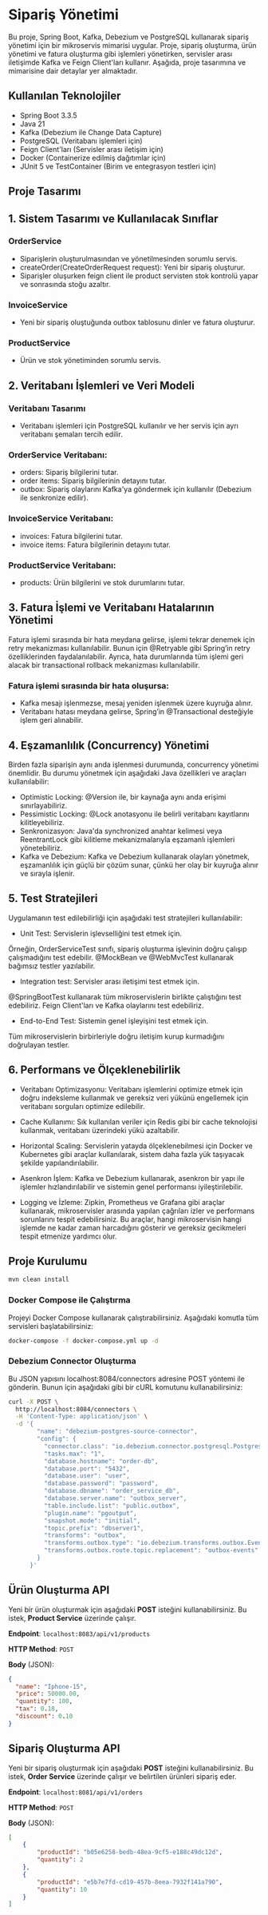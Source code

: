 # Sipariş Yönetimi

Bu proje, Spring Boot, Kafka, Debezium ve PostgreSQL kullanarak sipariş yönetimi için bir mikroservis mimarisi uygular. Proje, sipariş oluşturma, ürün yönetimi ve fatura oluşturma gibi işlemleri yönetirken, servisler arası iletişimde Kafka ve Feign Client'ları kullanır. Aşağıda, proje tasarımına ve mimarisine dair detaylar yer almaktadır.

## Kullanılan Teknolojiler
- Spring Boot 3.3.5
- Java 21
- Kafka (Debezium ile Change Data Capture)
- PostgreSQL (Veritabanı işlemleri için)
- Feign Client'ları (Servisler arası iletişim için)
- Docker (Containerize edilmiş dağıtımlar için)
- JUnit 5 ve TestContainer (Birim ve entegrasyon testleri için)

## Proje Tasarımı

## 1. Sistem Tasarımı ve Kullanılacak Sınıflar
### OrderService
- Siparişlerin oluşturulmasından ve yönetilmesinden sorumlu servis.
- createOrder(CreateOrderRequest request): Yeni bir sipariş oluşturur.
- Siparişler oluşurken feign client ile product servisten stok kontrolü yapar ve sonrasında stoğu azaltır.
### InvoiceService
- Yeni bir sipariş oluştuğunda outbox tablosunu dinler ve fatura oluşturur.
###  ProductService
- Ürün ve stok yönetiminden sorumlu servis.

## 2. Veritabanı İşlemleri ve Veri Modeli
### Veritabanı Tasarımı
- Veritabanı işlemleri için PostgreSQL kullanılır ve her servis için ayrı veritabanı şemaları tercih edilir.
### OrderService Veritabanı:
- orders: Sipariş bilgilerini tutar.
- order items: Sipariş bilgilerinin detayını tutar.
- outbox: Sipariş olaylarını Kafka'ya göndermek için kullanılır (Debezium ile senkronize edilir).
### InvoiceService Veritabanı:
- invoices: Fatura bilgilerini tutar.
- invoice items: Fatura bilgilerinin detayını tutar.
### ProductService Veritabanı:
- products: Ürün bilgilerini ve stok durumlarını tutar.

## 3. Fatura İşlemi ve Veritabanı Hatalarının Yönetimi

Fatura işlemi sırasında bir hata meydana gelirse, işlemi tekrar denemek için retry mekanizması kullanılabilir. Bunun için @Retryable gibi Spring’in retry özelliklerinden faydalanılabilir. Ayrıca, hata durumlarında tüm işlemi geri alacak bir transactional rollback mekanizması kullanılabilir.
### Fatura işlemi sırasında bir hata oluşursa:
- Kafka mesajı işlenmezse, mesaj yeniden işlenmek üzere kuyruğa alınır.
- Veritabanı hatası meydana gelirse, Spring’in @Transactional desteğiyle işlem geri alınabilir.

## 4. Eşzamanlılık (Concurrency) Yönetimi
Birden fazla siparişin aynı anda işlenmesi durumunda, concurrency yönetimi önemlidir. Bu durumu yönetmek için aşağıdaki Java özellikleri ve araçları kullanılabilir:

- Optimistic Locking: @Version ile, bir kaynağa aynı anda erişimi sınırlayabiliriz.
- Pessimistic Locking: @Lock anotasyonu ile belirli veritabanı kayıtlarını kilitleyebiliriz.
- Senkronizasyon: Java'da synchronized anahtar kelimesi veya ReentrantLock gibi kilitleme mekanizmalarıyla eşzamanlı işlemleri yönetebiliriz.
- Kafka ve Debezium: Kafka ve Debezium kullanarak olayları yönetmek, eşzamanlılık için güçlü bir çözüm sunar, çünkü her olay bir kuyruğa alınır ve sırayla işlenir.

## 5. Test Stratejileri
Uygulamanın test edilebilirliği için aşağıdaki test stratejileri kullanılabilir:

- Unit Test: Servislerin işlevselliğini test etmek için.

Örneğin, OrderServiceTest sınıfı, sipariş oluşturma işlevinin doğru çalışıp çalışmadığını test edebilir.
@MockBean ve @WebMvcTest kullanarak bağımsız testler yazılabilir.

- Integration test: Servisler arası iletişimi test etmek için.

@SpringBootTest kullanarak tüm mikroservislerin birlikte çalıştığını test edebiliriz.
Feign Client'ları ve Kafka olaylarını test edebiliriz.

- End-to-End Test: Sistemin genel işleyişini test etmek için.

Tüm mikroservislerin birbirleriyle doğru iletişim kurup kurmadığını doğrulayan testler.

## 6. Performans ve Ölçeklenebilirlik

- Veritabanı Optimizasyonu: Veritabanı işlemlerini optimize etmek için doğru indeksleme kullanmak ve gereksiz veri yükünü engellemek için veritabanı sorguları optimize edilebilir.

- Cache Kullanımı: Sık kullanılan veriler için Redis gibi bir cache teknolojisi kullanmak, veritabanı üzerindeki yükü azaltabilir.

- Horizontal Scaling: Servislerin yatayda ölçeklenebilmesi için Docker ve Kubernetes gibi araçlar kullanılarak, sistem daha fazla yük taşıyacak şekilde yapılandırılabilir.

- Asenkron İşlem: Kafka ve Debezium kullanarak, asenkron bir yapı ile işlemler hızlandırılabilir ve sistemin genel performansı iyileştirilebilir.

- Logging ve İzleme: Zipkin, Prometheus ve Grafana gibi araçlar kullanarak, mikroservisler arasında yapılan çağrıları izler ve performans sorunlarını tespit edebilirsiniz. Bu araçlar, hangi mikroservisin hangi işlemde ne kadar zaman harcadığını gösterir ve gereksiz gecikmeleri tespit etmenize yardımcı olur.

## Proje Kurulumu
```bash
mvn clean install
```
### Docker Compose ile Çalıştırma

Projeyi Docker Compose kullanarak çalıştırabilirsiniz. Aşağıdaki komutla tüm servisleri başlatabilirsiniz:


```bash
docker-compose -f docker-compose.yml up -d
```

### Debezium Connector Oluşturma

Bu JSON yapısını localhost:8084/connectors adresine POST yöntemi ile gönderin. Bunun için aşağıdaki gibi bir cURL komutunu kullanabilirsiniz:

```bash
curl -X POST \
  http://localhost:8084/connectors \
  -H 'Content-Type: application/json' \
  -d '{
        "name": "debezium-postgres-source-connector",
        "config": {
          "connector.class": "io.debezium.connector.postgresql.PostgresConnector",
          "tasks.max": "1",
          "database.hostname": "order-db",
          "database.port": "5432",
          "database.user": "user",
          "database.password": "password",
          "database.dbname": "order_service_db",
          "database.server.name": "outbox_server",
          "table.include.list": "public.outbox",
          "plugin.name": "pgoutput",
          "snapshot.mode": "initial",
          "topic.prefix": "dbserver1",
          "transforms": "outbox",
          "transforms.outbox.type": "io.debezium.transforms.outbox.EventRouter",
          "transforms.outbox.route.topic.replacement": "outbox-events"
        }
      }'

```

## Ürün Oluşturma API

Yeni bir ürün oluşturmak için aşağıdaki **POST** isteğini kullanabilirsiniz. Bu istek, **Product Service** üzerinde çalışır.

**Endpoint**: `localhost:8083/api/v1/products`

**HTTP Method**: `POST`

**Body** (JSON):

```json
{
  "name": "Iphone-15",
  "price": 50000.00,
  "quantity": 100,
  "tax": 0.18,
  "discount": 0.10
}
```
## Sipariş Oluşturma API

Yeni bir sipariş oluşturmak için aşağıdaki **POST** isteğini kullanabilirsiniz. Bu istek, **Order Service** üzerinde çalışır ve belirtilen ürünleri sipariş eder.

**Endpoint**: `localhost:8081/api/v1/orders`

**HTTP Method**: `POST`

**Body** (JSON):

```json
[
    {
        "productId": "b05e6258-bedb-48ea-9cf5-e188c49dc12d",
        "quantity": 2
    },
    {
        "productId": "e5b7e7fd-cd19-457b-8eea-7932f141a790",
        "quantity": 10
    }
]
```